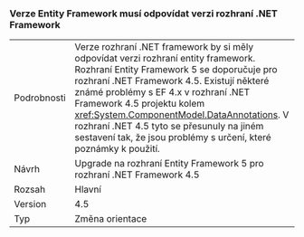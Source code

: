 ### <a name="entity-framework-version-must-match-the-net-framework-version"></a>Verze Entity Framework musí odpovídat verzi rozhraní .NET Framework

|   |   |
|---|---|
|Podrobnosti|Verze rozhraní .NET framework by si měly odpovídat verzi rozhraní entity framework. Rozhraní Entity Framework 5 se doporučuje pro rozhraní .NET Framework 4.5. Existují některé známé problémy s EF 4.x v rozhraní .NET Framework 4.5 projektu kolem <xref:System.ComponentModel.DataAnnotations>. V rozhraní .NET 4.5 tyto se přesunuly na jiném sestavení tak, že jsou problémy s určení, které poznámky k použití.|
|Návrh|Upgrade na rozhraní Entity Framework 5 pro rozhraní .NET Framework 4.5|
|Rozsah|Hlavní|
|Version|4.5|
|Typ|Změna orientace|

